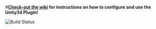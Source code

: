 #**[Check-out the wiki](https://github.com/consulo/consulo-unity3d/wiki) for instructions on how to configure and use the Unity3d Plugin!**

![Build Status](http://must-be.org/vulcan/statusImage?name=consulo-unity3d)
